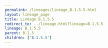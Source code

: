 ```yaml
---
permalink: /lineages/lineage_B.1.5.5.html
layout: lineage_page
title: Lineage B.1.5.5
redirect_to: ../lineage.html?lineage=B.1.5.5
lineage: B.1.5.5
parent: B.1.5
children: ['B.1.5.5']
---
```

